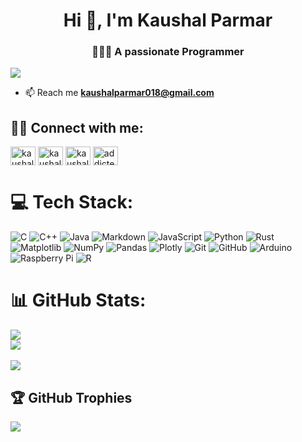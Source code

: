 <h1 align="center">Hi 👋, I'm Kaushal Parmar</h1>
<h3 align="center"> 🧑🏻‍💻 A passionate Programmer</h3>

[![](https://visitcount.itsvg.in/api?id=AddictedK1&icon=1&color=0)](https://visitcount.itsvg.in)

- 📫 Reach me **kaushalparmar018@gmail.com**

## 🤝🏻 Connect with me:
<p align="left">
<a href="https://www.linkedin.com/in/kaushal-parmar-54273b286/" target="blank"><img align="center" src="https://raw.githubusercontent.com/rahuldkjain/github-profile-readme-generator/master/src/images/icons/Social/linked-in-alt.svg" alt="kaushal parmar" height="30" width="40" /></a>
<a href="https://www.codechef.com/users/kaushal018" target="blank"><img align="center" src="https://cdn.jsdelivr.net/npm/simple-icons@3.1.0/icons/codechef.svg" alt="kaushal018" height="30" width="40" /></a>
<a href="https://www.hackerrank.com/kaushalparmar018" target="blank"><img align="center" src="https://raw.githubusercontent.com/rahuldkjain/github-profile-readme-generator/master/src/images/icons/Social/hackerrank.svg" alt="kaushalparmar018" height="30" width="40" /></a>
<a href="https://www.leetcode.com/addictedk1" target="blank"><img align="center" src="https://raw.githubusercontent.com/rahuldkjain/github-profile-readme-generator/master/src/images/icons/Social/leet-code.svg" alt="addictedk1" height="30" width="40" /></a>
</p>

# 💻 Tech Stack:
![C](https://img.shields.io/badge/c-%2300599C.svg?style=for-the-badge&logo=c&logoColor=white) ![C++](https://img.shields.io/badge/c++-%2300599C.svg?style=for-the-badge&logo=c%2B%2B&logoColor=white) ![Java](https://img.shields.io/badge/java-%23ED8B00.svg?style=for-the-badge&logo=openjdk&logoColor=white) ![Markdown](https://img.shields.io/badge/markdown-%23000000.svg?style=for-the-badge&logo=markdown&logoColor=white) ![JavaScript](https://img.shields.io/badge/javascript-%23323330.svg?style=for-the-badge&logo=javascript&logoColor=%23F7DF1E) ![Python](https://img.shields.io/badge/python-3670A0?style=for-the-badge&logo=python&logoColor=ffdd54) ![Rust](https://img.shields.io/badge/rust-%23000000.svg?style=for-the-badge&logo=rust&logoColor=white) ![Matplotlib](https://img.shields.io/badge/Matplotlib-%23ffffff.svg?style=for-the-badge&logo=Matplotlib&logoColor=black) ![NumPy](https://img.shields.io/badge/numpy-%23013243.svg?style=for-the-badge&logo=numpy&logoColor=white) ![Pandas](https://img.shields.io/badge/pandas-%23150458.svg?style=for-the-badge&logo=pandas&logoColor=white) ![Plotly](https://img.shields.io/badge/Plotly-%233F4F75.svg?style=for-the-badge&logo=plotly&logoColor=white) ![Git](https://img.shields.io/badge/git-%23F05033.svg?style=for-the-badge&logo=git&logoColor=white) ![GitHub](https://img.shields.io/badge/github-%23121011.svg?style=for-the-badge&logo=github&logoColor=white) ![Arduino](https://img.shields.io/badge/-Arduino-00979D?style=for-the-badge&logo=Arduino&logoColor=white) ![Raspberry Pi](https://img.shields.io/badge/-RaspberryPi-C51A4A?style=for-the-badge&logo=Raspberry-Pi) ![R](https://img.shields.io/badge/r-%23276DC3.svg?style=for-the-badge&logo=r&logoColor=white)

# 📊 GitHub Stats:
![](https://github-readme-stats.vercel.app/api?username=AddictedK1&theme=dark&hide_border=false&include_all_commits=true&count_private=false)<br/> 
![](https://github-readme-streak-stats.herokuapp.com/?user=AddictedK1&theme=dark&hide_border=false)<br/><br/>
![](https://github-readme-stats.vercel.app/api/top-langs/?username=AddictedK1&theme=dark&hide_border=false&include_all_commits=true&count_private=false&layout=compact)

## 🏆 GitHub Trophies
![](https://github-profile-trophy.vercel.app/?username=AddictedK1&theme=radical&no-frame=false&no-bg=false&margin-w=4)




